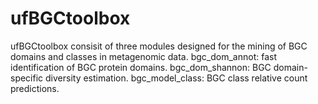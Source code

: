 # ufBGCtoolbox
ufBGCtoolbox consisit of three modules designed for the mining of BGC domains and classes in metagenomic data.
bgc_dom_annot: fast identification of BGC protein domains. 
bgc_dom_shannon: BGC domain-specific diversity estimation.
bgc_model_class: BGC class relative count predictions.
